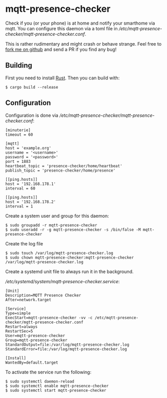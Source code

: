 # mqtt-presence-checker

Check if you (or your phone) is at home and notify your smarthome via mqtt.
You can configure this daemon via a toml file in _/etc/mqtt-presence-checker/mqtt-presence-checker.conf_.

This is rather rudimentary and might crash or behave strange. Feel free
to [fork me on github](https://github.com/RincewindWizzard/rust-mqtt-presence-checker) and send a PR if you find any
bug!

## Building

First you need to install [Rust](https://www.rust-lang.org/tools/install).
Then you can build with:

    $ cargo build --release

## Configuration

Configuration is done via _/etc/mqtt-presence-checker/mqtt-presence-checker.conf_:

    [minuterie]
    timeout = 60
    
    [mqtt]
    host = 'example.org'
    username = '<username>'
    password = '<password>'
    port = 1883
    heartbeat_topic = 'presence-checker/home/heartbeat'
    publish_topic = 'presence-checker/home/presence'

    [[ping.hosts]]
    host = '192.168.178.1'
    interval = 60
    
    [[ping.hosts]]
    host = '192.168.178.2'
    interval = 1

Create a system user and group for this daemon:

    $ sudo groupadd -r mqtt-presence-checker
    $ sudo useradd -r -g mqtt-presence-checker -s /bin/false -M mqtt-presence-checker

Create the log file

    $ sudo touch /var/log/mqtt-presence-checker.log
    $ sudo chown mqtt-presence-checker:mqtt-presence-checker /var/log/mqtt-presence-checker.log

Create a systemd unit file to always run it in the background.

_/etc/systemd/system/mqtt-presence-checker.service_:

    [Unit]
    Description=MQTT Presence Checker
    After=network.target
    
    [Service]
    Type=simple
    ExecStart=mqtt-presence-checker -vv -c /etc/mqtt-presence-checker/mqtt-presence-checker.conf
    Restart=always
    RestartSec=5
    User=mqtt-presence-checker
    Group=mqtt-presence-checker
    StandardOutput=file:/var/log/mqtt-presence-checker.log
    StandardError=file:/var/log/mqtt-presence-checker.log
    
    [Install]
    WantedBy=default.target

To activate the service run the following:

    $ sudo systemctl daemon-reload
    $ sudo systemctl enable mqtt-presence-checker
    $ sudo systemctl start mqtt-presence-checker


